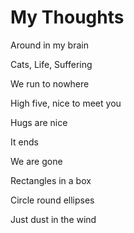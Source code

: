 # My Thoughts

Around in my brain

Cats, Life, Suffering

We run to nowhere

High five, nice to meet you

Hugs are nice

It ends

We are gone

Rectangles in a box

Circle round ellipses

Just dust in the wind

